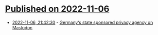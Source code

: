 # [Published on 2022-11-06](index.md)

* [2022-11-06, 21:42:30](https://news.ycombinator.com/item?id=33497585) - [Germany‘s state sponsored privacy agency on Mastodon](https://social.bund.de/explore)
